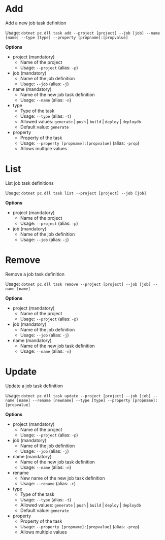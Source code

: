 # Add

Add a new job task definition

Usage: 
`dotnet pc.dll task add --project [project] --job [job] --name [name] --type [type] --property [propname]:[propvalue]`

**Options**
* project (mandatory)
    * Name of the project
    * Usage: `--project` (alias: `-p`)
* job (mandatory)
    * Name of the job definition
    * Usage: `--job` (alias: `-j`)
* name (mandatory)
    * Name of the new job task definition
    * Usage: `--name` (alias: `-n`)
* type
    * Type of the task
    * Usage: `--type` (alias: `-t`)
    * Allowed values: `generate` | `push` | `build` | `deploy` | `deploydb`
    * Default value: `generate`
* property
    * Property of the task
    * Usage: `--property [propname]:[propvalue]` (alias: `-prop`)
    * Allows multiple values

# List
List job task definitions

Usage: 
`dotnet pc.dll task list --project [project] --job [job]`

**Options**
* project (mandatory)
    * Name of the project
    * Usage: `--project` (alias: `-p`)
* job (mandatory)
    * Name of the job definition
    * Usage: `--job` (alias: `-j`)

# Remove
Remove a job task definition

Usage: 
`dotnet pc.dll task remove --project [project] --job [job] --name [name]`

**Options**
* project (mandatory)
    * Name of the project
    * Usage: `--project` (alias: `-p`)
* job (mandatory)
    * Name of the job definition
    * Usage: `--job` (alias: `-j`)
* name (mandatory)
    * Name of the new job task definition
    * Usage: `--name` (alias: `-n`)

# Update
Update a job task definition

Usage: 
`dotnet pc.dll task update --project [project] --job [job] --name [name] --rename [newname] --type [type] --property [propname]:[propvalue]`

**Options**
* project (mandatory)
    * Name of the project
    * Usage: `--project` (alias: `-p`)
* job (mandatory)
    * Name of the job definition
    * Usage: `--job` (alias: `-j`)
* name (mandatory)
    * Name of the new job task definition
    * Usage: `--name` (alias: `-n`)
* rename
    * New name of the new job task definition
    * Usage: `--rename` (alias: `-r`)
* type
    * Type of the task
    * Usage: `--type` (alias: `-t`)
    * Allowed values: `generate` | `push` | `build` | `deploy` | `deploydb`
    * Default value: `generate`
* property
    * Property of the task
    * Usage: `--property [propname]:[propvalue]` (alias: `-prop`)
    * Allows multiple values
